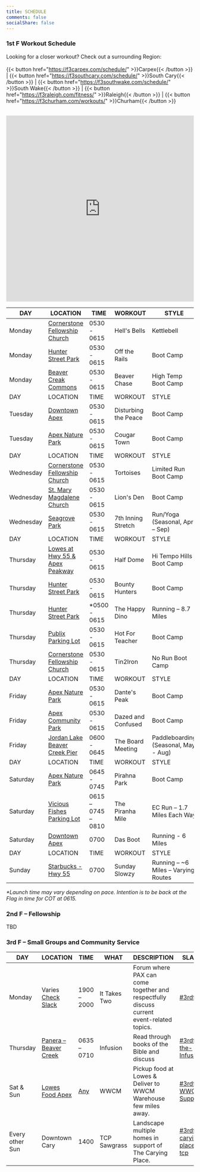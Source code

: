 ```yaml
---
title: SCHEDULE
comments: false
socialShare: false
---
```


### <a name="1stf"></a>1st F Workout Schedule

Looking for a closer workout? Check out a surrounding Region:<br/><br/>
{{< button href="https://f3carpex.com/schedule/" >}}Carpex{{< /button >}} |
{{< button href="https://f3southcary.com/schedule/" >}}South Cary{{< /button >}} |
{{< button href="https://f3southwake.com/schedule/" >}}South Wake{{< /button >}} |
{{< button href="https://f3raleigh.com/fitness/" >}}Raleigh{{< /button >}} |
{{< button href="https://f3churham.com/workouts/" >}}Churham{{< /button >}}
<br/><br/>

<iframe src="https://map.f3nation.com/?lat=35.732988&amp;lon=-78.857426&amp;zoom=13"
    style="border:0px #ffffff none;"
    name="f3Maps"
    allow="geolocation"
    scrolling="no"
    frameborder="0"
    marginheight="0px"
    marginwidth="0px"
    height="500px"
    width="100%"
    allowfullscreen=""></iframe>

| DAY       | LOCATION                                                                   | TIME               | WORKOUT              | STYLE                                |
| --------- | -------------------------------------------------------------------------- | ------------------ | -------------------- | ------------------------------------ |
| Monday    | [Cornerstone Fellowship Church](https://goo.gl/maps/AJKTycpLQHo)           | 0530 - 0615        | Hell's Bells         | Kettlebell                           |
| Monday    | [Hunter Street Park](https://goo.gl/OY4tsf)                                | 0530 - 0615        | Off the Rails        | Boot Camp                            |
| Monday    | [Beaver Creak Commons](https://goo.gl/maps/n9WPcgbaZyqPNW5m7)              | 0530 - 0615        | Beaver Chase         | High Temp Boot Camp                  |
| DAY       | LOCATION                                                                   | TIME               | WORKOUT              | STYLE                                |
| Tuesday   | [Downtown Apex](https://goo.gl/maps/AXfDGXbGRv2XyAbD8)                     | 0530 - 0615        | Disturbing the Peace | Boot Camp                            |
| Tuesday   | [Apex Nature Park](https://goo.gl/maps/TukJ7mNQD41TcyFY9)                  | 0530 - 0615        | Cougar Town          | Boot Camp                            |
| DAY       | LOCATION                                                                   | TIME               | WORKOUT              | STYLE                                |
| Wednesday | [Cornerstone Fellowship Church](https://goo.gl/maps/AJKTycpLQHo)           | 0530 - 0615        | Tortoises            | Limited Run Boot Camp                |
| Wednesday | [St. Mary Magdalene Church](https://goo.gl/maps/gDKAiqRS5dF2)              | 0530 - 0615        | Lion's Den           | Boot Camp                            |
| Wednesday | [Seagrove Park](https://goo.gl/maps/nrWfz9gTNBPqR829A)                     | 0530 - 0615        | 7th Inning Stretch   | Run/Yoga (Seasonal, Apr – Sep)       |
| DAY       | LOCATION                                                                   | TIME               | WORKOUT              | STYLE                                |
| Thursday  | [Lowes at Hwy 55 & Apex Peakway](https://goo.gl/maps/44UHinjZif3FRPSaA)    | 0530 - 0615        | Half Dome            | Hi Tempo Hills Boot Camp             |
| Thursday  | [Hunter Street Park](https://goo.gl/OY4tsf)                                | 0530 - 0615        | Bounty Hunters       | Boot Camp                            |
| Thursday  | [Hunter Street Park](https://goo.gl/OY4tsf)                                | \*0500 - 0615      | The Happy Dino       | Running – 8.7 Miles                  |
| Thursday  | [Publix Parking Lot](https://goo.gl/maps/HK6uAH1PneKCeKxj6)                | 0530 - 0615        | Hot For Teacher      | Boot Camp                            |
| Thursday  | [Cornerstone Fellowship Church](https://goo.gl/maps/AJKTycpLQHo)           | 0530 - 0615        | Tin2Iron             | No Run Boot Camp                     |
| DAY       | LOCATION                                                                   | TIME               | WORKOUT              | STYLE                                |
| Friday    | [Apex Nature Park](https://goo.gl/maps/TukJ7mNQD41TcyFY9)                  | 0530 - 0615        | Dante's Peak         | Boot Camp                            |
| Friday    | [Apex Community Park](https://goo.gl/maps/TukJ7mNQD41TcyFY9)               | 0530 - 0615        | Dazed and Confused   | Boot Camp                            |
| Friday    | [Jordan Lake Beaver Creek Pier](https://maps.app.goo.gl/FQxfhkypaK3v5maR7) | 0600 - 0645        | The Board Meeting    | Paddleboarding (Seasonal, May - Aug) |
| DAY       | LOCATION                                                                   | TIME               | WORKOUT              | STYLE                                |
| Saturday  | [Apex Nature Park](https://goo.gl/maps/mZiMKmHYUpX4Gd1VA)                  | 0645 - 0745        | Pirahna Park         | Boot Camp                            |
| Saturday  | [Vicious Fishes Parking Lot](https://goo.gl/maps/TUBsjWAtYddDtzEz8)        | 0615 – 0745 – 0810 | The Piranha Mile     | EC Run – 1.7 Miles Each Way          |
| Saturday  | [Downtown Apex](https://goo.gl/maps/AXfDGXbGRv2XyAbD8)                     | 0700               | Das Boot             | Running - 6 Miles                    |
| DAY       | LOCATION                                                                   | TIME               | WORKOUT              | STYLE                                |
| Sunday    | [Starbucks - Hwy 55](https://goo.gl/maps/v82Apf8yVfP1T1Aw9)                | 0700               | Sunday Slowzy        | Running – ~6 Miles – Varying Routes  |

_\*Launch time may vary depending on pace. Intention is to be back at the Flag in time for COT at 0615._

### <a name="2ndf"></a>2nd F – Fellowship

TBD

### <a name="3rdf"></a>3rd F – Small Groups and Community Service

| DAY             | LOCATION                                                              | TIME                                                                                                  | WHAT         | DESCRIPTION                                                                              | SLACK                                                                    |
| --------------- | --------------------------------------------------------------------- | ----------------------------------------------------------------------------------------------------- | ------------ | ---------------------------------------------------------------------------------------- | ------------------------------------------------------------------------ |
| Monday          | Varies [Check Slack](https://f3carpex.slack.com/archives/C02DNTLABBK) | 1900 – 2000                                                                                           | It Takes Two | Forum where PAX can come together and respectfully discuss current event-related topics. | [#3rdf-itt](https://f3carpex.slack.com/archives/C02DNTLABBK)             |
| Thursday        | [Panera – Beaver Creek](https://goo.gl/maps/cYYpQzRSjtPEFtAx8)        | 0635 – 0710                                                                                           | Infusion     | Read through books of the Bible and discuss                                              | [#3rdf-the-Infusion](https://f3carpex.slack.com/archives/C02UVAL9XA7)    |
| Sat & Sun       | [Lowes Food Apex](https://goo.gl/maps/XmZXzmJF2THXJTmj9)              | [Any](https://docs.google.com/spreadsheets/d/1uHHCqazbnYE0AwX-hsJTOedzVxdPOkCJ8hY7lRHLozI/edit#gid=0) | WWCM         | Pickup food at Lowes & Deliver to WWCM Warehouse few miles away.                         | [#3rdf-WWCM-Support](https://f3carpex.slack.com/archives/C020LFW2GDV)    |
| Every other Sun | Downtown Cary                                                         | 1400                                                                                                  | TCP Sawgrass | Landscape multiple homes in support of The Carying Place.                                | [#3rdf-carying-place-tcp](https://f3carpex.slack.com/archives/CB22XF46R) |
